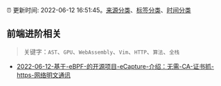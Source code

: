 :alarm_clock: 更新时间: 2022-06-12 16:51:45。[来源分类](../README.md)、[标签分类](../TAGS.md)、[时间分类](../TIMELINE.md)

## 前端进阶相关


> 关键字：`AST`、`GPU`、`WebAssembly`、`Vim`、`HTTP`、`算法`、`全栈`



- [2022-06-12-基于-eBPF-的开源项目-eCapture-介绍：无需-CA-证书抓-https-网络明文通讯](https://toutiao.io/k/5mgyt8c) 